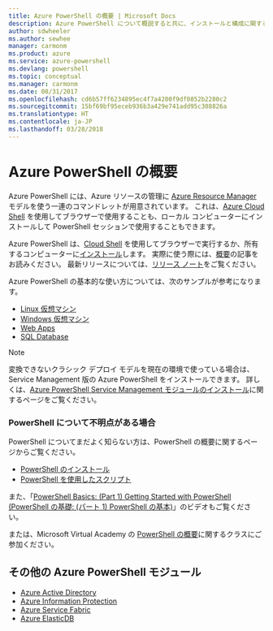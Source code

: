 ```yaml
---
title: Azure PowerShell の概要 | Microsoft Docs
description: Azure PowerShell について概説すると共に、インストールと構成に関するページへのリンクを紹介します。
author: sdwheeler
ms.author: sewhee
manager: carmonm
ms.product: azure
ms.service: azure-powershell
ms.devlang: powershell
ms.topic: conceptual
ms.manager: carmonm
ms.date: 08/31/2017
ms.openlocfilehash: cd6b57ff6234895ec4f7a4200f9df0852b2280c2
ms.sourcegitcommit: 15bf69bf95eceb936b3a429e741add95c308826a
ms.translationtype: HT
ms.contentlocale: ja-JP
ms.lasthandoff: 03/28/2018
---
```

# <a name="overview-of-azure-powershell"></a>Azure PowerShell の概要

Azure PowerShell には、Azure リソースの管理に [Azure Resource Manager](/azure/azure-resource-manager/resource-group-overview) モデルを使う一連のコマンドレットが用意されています。 これは、[Azure Cloud Shell](/azure/cloud-shell/overview) を使用してブラウザーで使用することも、ローカル コンピューターにインストールして PowerShell セッションで使用することもできます。

Azure PowerShell は、[Cloud Shell](/azure/cloud-shell/overview) を使用してブラウザーで実行するか、所有するコンピューターに[インストール](install-azurerm-ps.md)します。 実際に使う際には、[概要](get-started-azureps.md)の記事をお読みください。 最新リリースについては、[リリース ノート](release-notes-azureps.md)をご覧ください。

Azure PowerShell の基本的な使い方については、次のサンプルが参考になります。

* [Linux 仮想マシン](/azure/virtual-machines/virtual-machines-linux-powershell-samples?toc=/powershell/azure/toc.json)
* [Windows 仮想マシン](/azure/virtual-machines/virtual-machines-windows-powershell-samples?toc=/powershell/azure/toc.json)
* [Web Apps](/azure/app-service-web/app-service-powershell-samples?toc=/powershell/azure/toc.json)
* [SQL Database](/azure/sql-database/sql-database-powershell-samples?toc=/powershell/azure/toc.json)

> [!NOTE]
> 変換できないクラシック デプロイ モデルを現在の環境で使っている場合は、Service Management 版の Azure PowerShell をインストールできます。 詳しくは、[Azure PowerShell Service Management モジュールのインストール](/powershell/azure/servicemanagement/install-azure-ps)に関するページをご覧ください。


### <a name="need-help-with-powershell"></a>PowerShell について不明点がある場合

PowerShell についてまだよく知らない方は、PowerShell の概要に関するページからご覧ください。

* [PowerShell のインストール](/powershell/scripting/installing-windows-powershell)
* [PowerShell を使用したスクリプト](/powershell/scripting/scripting-with-windows-powershell)

また、「[PowerShell Basics: (Part 1) Getting Started with PowerShell (PowerShell の基礎: (パート 1) PowerShell の基本)](https://channel9.msdn.com/Blogs/Taste-of-Premier/PowerShellBasicsPart1)」のビデオもご覧ください。

または、Microsoft Virtual Academy の [PowerShell の概要](https://mva.microsoft.com/liveevents/powershell-jumpstart)に関するクラスにご参加ください。

## <a name="other-azure-powershell-modules"></a>その他の Azure PowerShell モジュール

* [Azure Active Directory](/powershell/azure/active-directory/)
* [Azure Information Protection](/powershell/azure/aip/)
* [Azure Service Fabric](/powershell/azure/service-fabric/)
* [Azure ElasticDB](/powershell/azure/elasticdbjobs/)
